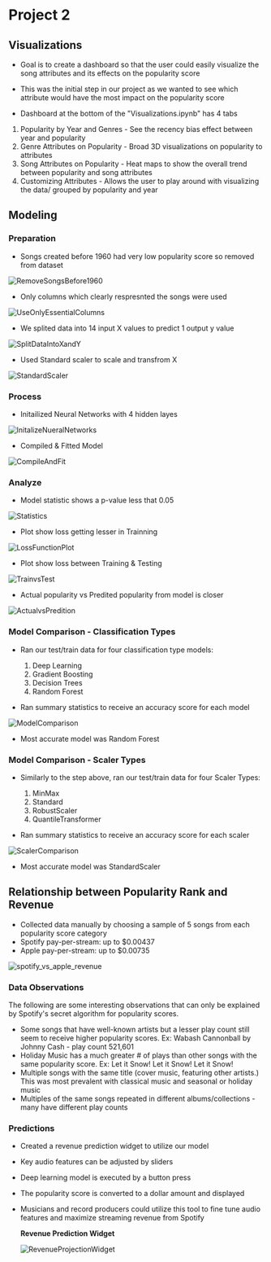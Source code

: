 # Project 2


## Visualizations

- Goal is to create a dashboard so that the user could easily visualize the song attributes and its effects on the popularity score

- This was the initial step in our project as we wanted to see which attribute would have the most impact on the popularity score

- Dashboard at the bottom of the "Visualizations.ipynb" has 4 tabs

1) Popularity by Year and Genres - See the recency bias effect between year and popularity
2) Genre Attributes on Popularity - Broad 3D visualizations on popularity to attributes
3) Song Attributes on Popularity - Heat maps to show the overall trend between popularity and song attributes
4) Customizing Attributes - Allows the user to play around with visualizing the data/ grouped by popularity and year


## Modeling

### Preparation

- Songs created before 1960 had very low popularity score so removed from dataset

![RemoveSongsBefore1960](Resources/images/RemoveSongsBefore1960.PNG)
- Only columns which clearly respresnted the songs were used

![UseOnlyEssentialColumns](Resources/images/UseOnlyEssentialColumns.PNG)
- We splited data into 14 input X values to predict 1 output y value

![SplitDataIntoXandY](Resources/images/SplitDataIntoXandY.PNG)
- Used Standard scaler to scale and transfrom X

![StandardScaler](Resources/images/StandardScaler.PNG)

### Process

- Initailized Neural Networks with 4 hidden layes

![InitalizeNueralNetworks](Resources/images/InitalizeNueralNetworks.PNG)
- Compiled & Fitted Model

![CompileAndFit](Resources/images/CompileAndFit.PNG)

### Analyze
- Model statistic shows a p-value less that 0.05

![Statistics](Resources/images/Statistics.PNG)
- Plot show loss getting lesser in Trainning

![LossFunctionPlot](Resources/images/LossFunctionPlot.png)
- Plot show loss between Training & Testing

![TrainvsTest](Resources/images/TrainvsTest.png)
- Actual popularity vs Predited popularity from model is closer

![ActualvsPredition](Resources/images/ActualvsPredition.PNG)

### Model Comparison - Classification Types
- Ran our test/train data for four classification type models:
    1. Deep Learning
    2. Gradient Boosting
    3. Decision Trees
    4. Random Forest

- Ran summary statistics to receive an accuracy score for each model

![ModelComparison](Resources/images/Model_Comparison.PNG)
- Most accurate model was Random Forest

### Model Comparison - Scaler Types
- Similarly to the step above, ran our test/train data for four Scaler Types:
    1. MinMax
    2. Standard
    3. RobustScaler
    4. QuantileTransformer

- Ran summary statistics to receive an accuracy score for each scaler

![ScalerComparison](Resources/images/ScalerComparison.PNG)
- Most accurate model was StandardScaler

## Relationship between Popularity Rank and Revenue

- Collected data manually by choosing a sample of 5 songs from each popularity score category
- Spotify pay-per-stream: up to $0.00437
- Apple pay-per-stream: up to $0.00735

![spotify_vs_apple_revenue](Resources/images/spotify_vs_apple_revenue.PNG)

### Data Observations

The following are some interesting observations that can only be explained by Spotify's secret algorithm for popularity scores.
- Some songs that have well-known artists but a lesser play count still seem to receive higher popularity scores. Ex: Wabash Cannonball by Johnny Cash - play count 521,601
- Holiday Music has a much greater # of plays than other songs with the same popularity score. Ex: Let it Snow! Let it Snow! Let it Snow!
- Multiple songs with the same title (cover music, featuring other artists.)  This was most prevalent with classical music and seasonal or holiday music
- Multiples of the same songs repeated in different albums/collections - many have different play counts

### Predictions
- Created a revenue prediction widget to utilize our model
- Key audio features can be adjusted by sliders
- Deep learning model is executed by a button press
- The popularity score is converted to a dollar amount and displayed
- Musicians and record producers could utilize this tool to fine tune
  audio features and maximize streaming revenue from Spotify
  
  
     **Revenue Prediction Widget**
  
  ![RevenueProjectionWidget](Resources/images/Demo1.gif)
